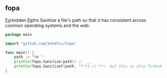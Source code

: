 fopa
---

[Fo]()rbidden [Pa]()ths
Sanitize a file's path so that it has consistent across common operating systems and the web.
```go
package main

import "github.com/kendfss/fopa"

func main() {
    path := "%# "
    println(fopa.Sanitize(path)) // ___
    println(fopa.Sanitizef(path, "*")) // ***, but this is also forbidden
}
```
